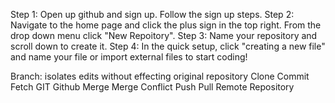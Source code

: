 Step 1: Open up github and sign up. Follow the sign up steps.
Step 2: Navigate to the home page and click the plus sign in the top right. From the drop down menu click "New Repoitory".
Step 3: Name your repository and scroll down to create it. 
Step 4: In the quick setup, click "creating a new file" and name your file or import external files to start coding!


Branch: isolates edits without effecting original repository
Clone
Commit
Fetch
GIT
Github
Merge
Merge Conflict
Push
Pull
Remote
Repository

